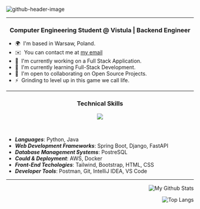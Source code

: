 ![github-header-image](https://github.com/izzatkarimov/izzatkarimov/assets/108251704/3fe24189-6838-4ede-a2a4-04219b5624d4)

<hr>
<h3 align="center">
<b> Computer Engineering Student @ Vistula | Backend Engineer </b>
  <br/>
</h3>

* 🌍  I'm based in Warsaw, Poland.
  <br>
* ✉️  You can contact me at [my email](mailto:izzatcodes@gmail.com)
  <br>
* 🚀  I'm currently working on a Full Stack Application.
  <br>
* 🧠  I'm currently learning Full-Stack Development.
  <br>
* 🤝  I'm open to collaborating on Open Source Projects.
  <br>
* ⚡  Grinding to level up in this game we call life.

<hr>
<h3 align="center">
  <b> Technical Skills </b>
</h3>

<p align="center">
  <a href="https://skillicons.dev">
    <img src="https://skillicons.dev/icons?i=python,java,spring,django,fastapi,postgres,aws,docker,tailwind,bootstrap,css,html,postman,git,idea,vscode&perline=8" />
  </a>
</p>

<br>

  - **_Languages_**: Python, Java
  - **_Web Development Frameworks_**: Spring Boot, Django, FastAPI
  - **_Database Management Systems_**: PostreSQL
  - **_Could & Deployment_**: AWS, Docker
  - **_Front-End Techologies_**: Tailwind, Bootstrap, HTML, CSS
  - **_Developer Tools_**: Postman, Git, IntelliJ IDEA, VS Code

---
<span align="right">

![My Github Stats](https://github-readme-stats.vercel.app/api?username=izzatkarimov&show_icons=true&theme=ambient_gradient)

</span>

<span align="right">
  
![Top Langs](https://github-readme-stats.vercel.app/api/top-langs/?username=izzatkarimov&layout=compact)

</span>
